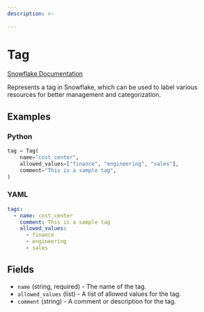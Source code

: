 ```yaml
---
description: >-
  
---
```


# Tag

[Snowflake Documentation](https://docs.snowflake.com/en/sql-reference/sql/create-tag)

Represents a tag in Snowflake, which can be used to label various resources for better management and categorization.


## Examples

### Python

```python
tag = Tag(
    name="cost_center",
    allowed_values=["finance", "engineering", "sales"],
    comment="This is a sample tag",
)
```


### YAML

```yaml
tags:
  - name: cost_center
    comment: This is a sample tag
    allowed_values:
      - finance
      - engineering
      - sales
```


## Fields

* `name` (string, required) - The name of the tag.
* `allowed_values` (list) - A list of allowed values for the tag.
* `comment` (string) - A comment or description for the tag.


